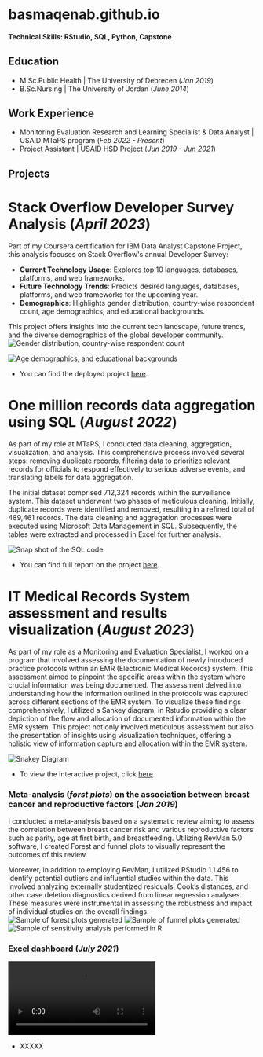 # basmaqenab.github.io


#### Technical Skills: RStudio, SQL, Python, Capstone 

## Education
- M.Sc.Public Health | The University of Debrecen (_Jan 2019_)
- B.Sc.Nursing | The University of Jordan (_June 2014_)

## Work Experience
- Monitoring Evaluation Research and Learning Specialist & Data Analyst | USAID MTaPS program (_Feb 2022 - Present_)
- Project Assistant | USAID HSD Project (_Jun 2019 - Jun 2021_)


## Projects
# Stack Overflow Developer Survey Analysis (_April 2023_)

Part of my Coursera certification for IBM Data Analyst Capstone Project, this analysis focuses on Stack Overflow's annual Developer Survey:

- **Current Technology Usage**: Explores top 10 languages, databases, platforms, and web frameworks.
- **Future Technology Trends**: Predicts desired languages, databases, platforms, and web frameworks for the upcoming year.
- **Demographics**: Highlights gender distribution, country-wise respondent count, age demographics, and educational backgrounds.

This project offers insights into the current tech landscape, future trends, and the diverse demographics of the global developer community.
![Gender distribution, country-wise respondent count](https://basmaqenab.github.io/pic2.png) 

![Age demographics, and educational backgrounds](https://basmaqenab.github.io/pic1.png) 

- You can find the deployed project [here](https://dataplatform.cloud.ibm.com/dashboards/5499789d-f1a2-46b3-a70f-e18663429467/view/433edb7f30952dee5ef0bde407907907293f7154b6bbd15085d67b495e687597a86945c3c82a4c0cd2400136f7eb105f9c).


# One million records data aggregation using SQL (_August 2022_)   
As part of my role at MTaPS, I conducted data cleaning, aggregation, visualization, and analysis. This comprehensive process involved several steps: removing duplicate records, filtering data to prioritize relevant records for officials to respond effectively to serious adverse events, and translating labels for data aggregation.

The initial dataset comprised 712,324 records within the surveillance system. This dataset underwent two phases of meticulous cleaning. Initially, duplicate records were identified and removed, resulting in a refined total of 489,461 records. The data cleaning and aggregation processes were executed using Microsoft Data Management in SQL. Subsequently, the tables were extracted and processed in Excel for further analysis.

![Snap shot of the SQL code](https://basmaqenab.github.io/pic3.png) 
- You can find full report on the project [here](https://pdf.usaid.gov/pdf_docs/PA00ZVRM.pdf ).

# IT Medical Records System assessment and results visualization (_August 2023_)   

As part of my role as a Monitoring and Evaluation Specialist, I worked on a program that involved assessing the documentation of newly introduced practice protocols within an EMR (Electronic Medical Records) system. This assessment aimed to pinpoint the specific areas within the system where crucial information was being documented.
The assessment delved into understanding how the information outlined in the protocols was captured across different sections of the EMR system. To visualize these findings comprehensively, I utilized a Sankey diagram, in Rstudio providing a clear depiction of the flow and allocation of documented information within the EMR system. This project not only involved meticulous assessment but also the presentation of insights using visualization techniques, offering a holistic view of information capture and allocation within the EMR system.

![Snakey Diagram](https://basmaqenab.github.io/snakey%20diag.png)

- To view the interactive project, click [here](https://drive.google.com/file/d/16UQxvIlJBfhHkap2v_E6LX0bZcYBcr4f/view?usp=drive_link).

### Meta-analysis (_forst plots_) on the association between breast cancer and reproductive factors (_Jan 2019_)   

I conducted a meta-analysis based on a systematic review aiming to assess the correlation between breast cancer risk and various reproductive factors such as parity, age at first birth, and breastfeeding. Utilizing RevMan 5.0 software, I created Forest and funnel plots to visually represent the outcomes of this review.

Moreover, in addition to employing RevMan, I utilized RStudio 1.1.456 to identify potential outliers and influential studies within the data. This involved analyzing externally studentized residuals, Cook’s distances, and other case deletion diagnostics derived from linear regression analyses. These measures were instrumental in assessing the robustness and impact of individual studies on the overall findings.
![Sample of forest plots generated](https://basmaqenab.github.io/pic4.png) 
![Sample of funnel plots generated](https://basmaqenab.github.io/pic5.png) 
![Sample of sensitivity analysis performed in R](https://basmaqenab.github.io/p66.png) 
  
### Excel dashboard (_July 2021_)   
![Snakey Diagram](https://basmaqenab.github.io/R1.mp4) 
- XXXXX

